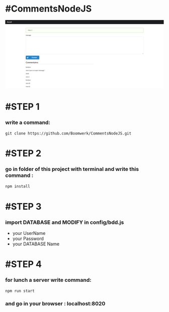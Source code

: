 #CommentsNodeJS
================

![Livre d'or NodeJS](https://github.com/Boomwerk/CommentsNodeJS/blob/master/Capture.PNG)



#STEP 1 
=========

### write a command:

    git clone https://github.com/Boomwerk/CommentsNodeJS.git

#STEP 2
=======

### go in folder of this project with terminal and write this command :

    npm install
  
#STEP 3
=======

### import DATABASE and MODIFY in config/bdd.js

* your UserName
* your Password
* your DATABASE Name

#STEP 4
=======

### for lunch a server write command:

    npm run start

### and go in your browser : localhost:8020


